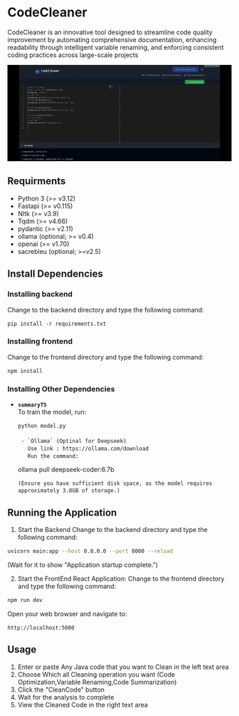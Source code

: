 # CodeCleaner
CodeCleaner is an innovative tool designed to streamline code quality improvement by automating comprehensive documentation, enhancing readability through intelligent variable renaming, and enforcing consistent coding practices across large-scale projects

![CodeCleaner Demo](Assets/CodeGIF.gif)

## Requirments
- Python 3 (>= v3.12)
- Fastapi (>= v0.115)
- Nltk (>= v3.9)
- Tqdm (>= v4.66)
- pydantic (>= v2.11)
- ollama (optional; >= v0.4)
- openai (>= v1.70)
- sacrebleu (optional; >=v2.5)

## Install Dependencies

### Installing backend

Change to the backend directory and type the following command:

```
pip install -r requirements.txt
```

### Installing frontend

Change to the frontend directory and type the following command:

```
npm install
```

### Installing Other Dependencies

- **`summaryT5`**  
  To train the model, run:
  ```bash
  python model.py

   - `Ollama` (Optinal for Deepseek)
     Use link : https://ollama.com/download
     Run the command:
     ``` 
     ollama pull deepseek-coder:6.7b
    ``` 
    (Ensure you have sufficient disk space, as the model requires approximately 3.8GB of storage.)

## Running the Application

1. Start the Backend
Change to the backend directory and type the following command:
```bash
uvicorn main:app --host 0.0.0.0 --port 8000 --reload
```
(Wait for it to show "Application startup complete.")

2. Start the FrontEnd React Application:
Change to the frontend directory and type the following command:
```bash
npm run dev
```
Open your web browser and navigate to:
```
http://localhost:5000
```

## Usage

1. Enter or paste Any Java code that you want to Clean in the left text area
2. Choose Which all Cleaning operation you want (Code Optimization,Variable Renaming,Code Summarization)
3. Click the "CleanCode" button
4. Wait for the analysis to complete
5. View the Cleaned Code in the right text area
